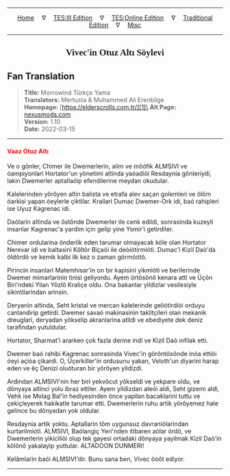 
---

<!-- Jekyll Page Links -->

<center>
<a href="../../../../../index.html">Home</a>
&emsp;&nabla;&emsp;
<a href="../../../../index-tes3.html">TES:III Edition</a>
&emsp;&nabla;&emsp;
<a href="../../../../index-teso.html">TES:Online Edition</a>
&emsp;&nabla;&emsp;
<a href="../../../../index-traditional.html">Traditional Edition</a>
&emsp;&nabla;&emsp;
<a href="../../../../index-misc.html">Misc</a>
</center>

<!-- Markdown Body Below: -->

---

<center>
<h2><span style="font-family:Georgia">Vivec'in Otuz Altı Söylevi</span></h2>
</center>

## Fan Translation

> __Title:__ Morrowind Türkçe Yama\
> __Translators:__ Mertusta & Muhammed Ali Erenbilge\
> __Homepage:__ [https://elderscrolls.com.tr/][1]\
> __Alt Page:__ [nexusmods.com][2]\
> __Version:__ 1.10\
> __Date:__ 2022-03-15

[1]: https://elderscrolls.com.tr/
[2]: https://www.nexusmods.com/morrowind/mods/49502

---

#### <span style="color:red">Vaaz Otuz Altı</span>

Ve o gônler, Chimer ile Dwemerlerin, alim ve môófik ALMSIVI ve óampiyonlarì Hortator'un yönetimi altìnda yaóadìòì Resdaynia gônleriydi, lakin Dwemerler aptallaóìp efendilerine meydan okudular.

Kalelerinden yôrôyen altìn balista ve etrafa alev saçan golemleri ve ölôm óarkìsì yapan óeylerle çìktìlar. Krallarì Dumac Dwemer-Ork idi, baó rahipleri ise Uyuz Kagrenac idi.

Daòlarìn altìnda ve ôstônde Dwemerler ile cenk edildi, sonrasìnda kuzeyli insanlar Kagrenac'a yardìm için gelip yine Ysmir'i getirdiler.

Chimer ordularìna önderlik eden tarumar olmayacak köle olan Hortator Nerevar idi ve baltasìnì Kôltôr Bìçaòì ile deòiótirmióti. Dumac'ì Kìzìl Daò'da öldôrdô ve kemik kalbi ilk kez o zaman görmôótô.

Pirincin insanlarì Matemhisar'ìn on bir kapìsìnì yìkmìótì ve berilerinde Dwemer mimarlarìnìn tìnìsì geliyordu. Ayem örtôsônô kenara attì ve Üçôn Biri'ndeki Yìlan Yôzlô Kraliçe oldu. Ona bakanlar yìldìzlar vesilesiyle sìkìntìlarìndan arìnsìn.

Deryanìn altìnda, Seht kristal ve mercan kalelerinde geliótirdiòi orduyu canlandìrìp getirdi. Dwemer savaó makinasìnìn taklitçileri olan mekanik dreuglarì, deryadan yôkselip akranlarìna atìldì ve ebediyete dek deniz tarafìndan yutuldular.

Hortator, Sharmat'ì ararken çok fazla derine indi ve Kìzìl Daò infilak etti.

Dwemer baó rahibi Kagrenac sonrasìnda Vivec'in görôntôsônde inóa ettiòi óeyi açìòa çìkardì. O, Üçerkiller'in ordusunu yakan, Veloth'un diyarìnì harap eden ve êç Denizi oluóturan bir yôrôyen yìldìzdì.

Ardìndan ALMSIVI'nin her biri yekvôcut yôkseldi ve yekpare oldu, ve dônyaya altìncì yolu ibraz ettiler. Ayem yìldìzdan ateói aldì, Seht gizemi aldì, Vehk ise Molag Bal'ìn hediyesinden önce yapìlan bacaklarìnì tuttu ve çekiçleyerek hakikatle tarumar etti. Dwemerlerin ruhu artìk yôrôyemez hale gelince bu dônyadan yok oldular.

Resdaynia artìk yoktu. Aptallarìn tôm uygunsuz davranìólarìndan kurtarìlmìótì. ALMSIVI, Baólangìç Yeri'nden itibaren aòlar ördô, ve Dwemerlerin yìkìcìlìòì olup tek gayesi ortadaki dônyaya yayìlmak Kìzìl Daò'ìn kôlônô yakalayìp yuttular. ALTADOON DUNMERI!

Kelâmlarìn baóì ALMSIVI'dir. Bunu sana ben, Vivec öòôt ediyor.

---
